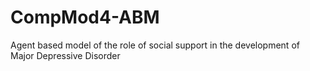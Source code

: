 # CompMod4-ABM
Agent based model of the role of social support in the development of Major Depressive Disorder
